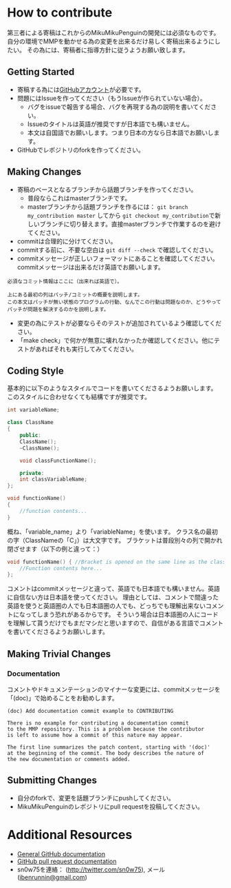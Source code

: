# How to contribute

第三者による寄稿はこれからのMikuMikuPenguinの開発には必須なものです。
自分の環境でMMPを動かせる為の変更を出来るだけ易しく寄稿出来るようにしたい。
その為には、寄稿者に指導方針に従うようお願い致します。

## Getting Started

* 寄稿する為には[GitHubアカウント](https://github.com/signup/free)が必要です。
* 問題にはIssueを作ってください（もうIssueが作られていない場合）。
  * バグをissueで報告する場合、バグを再現する為の説明を書いてください。
  * Issueのタイトルは英語が推奨ですが日本語でも構いません。
  * 本文は自国語でお願いします。つまり日本の方なら日本語でお願いします。
* GitHubでレポジトリのforkを作ってください。

## Making Changes

* 寄稿のベースとなるブランチから話題ブランチを作ってください。
  * 普段ならこれはmasterブランチです。
  * masterブランチから話題ブランチを作るには： `git branch
    my_contribution master` してから `git
    checkout my_contribution`で新しいブランチに切り替えます。直接masterブランチで作業するのを避けてください。
* commitは合理的に分けてください。
* commitする前に、不要な空白は `git diff --check` で確認してください。
* commitメッセージが正しいフォーマットにあることを確認してください。commitメッセージは出来るだけ英語でお願いします。

````
必須なコミット情報はここに（出来れば英語で）。

上にある最初の列はパッチ/コミットの概要を説明します。
この本文はパッチが無い状態のプログラムの行動、なんでこの行動は問題なのか、どうやってパッチが問題を解決するのかを説明します。
````

* 変更の為にテストが必要ならそのテストが追加されているよう確認してください。
* 「make check」で何かが無意に壊れなかったか確認してください。他にテストがあればそれも実行してみてください。

## Coding Style
基本的に以下のようなスタイルでコードを書いてくださるようお願いします。
このスタイルに合わせなくても結構ですが推奨です。
```cpp
int variableName;

class ClassName
{
	public:
	ClassName();
	~ClassName();

	void classFunctionName();

	private:
	int classVariableName;
};

void functionName()
{
	//function contents...
}
```

概ね、「variable_name」より「variableName」を使います。
クラス名の最初の字（ClassNameの「C」）は大文字です。
ブラケットは普段別々の列で開かれ閉ざせます（以下の例と違って：）
```cpp
void functionName() { //Bracket is opened on the same line as the class/function name. Typically unused style in MMP code
	//Function contents here...
};
```

コメントはcommitメッセージと違って、英語でも日本語でも構いません。英語に自信ない方は日本語を使ってください。
理由としては、コメントで間違った英語を使うと英語圏の人でも日本語圏の人でも、どっちでも理解出来ないコメントになってしまう恐れがあるからです。
そういう場合は日本語圏の人にコードを理解して貰うだけでもまだマシだと思いますので、自信がある言語でコメントを書いてくださるようお願いします。

## Making Trivial Changes

### Documentation

コメントやドキュメンテーションのマイナーな変更には、commitメッセージを
「(doc)」で始めることをお勧めします。

````
(doc) Add documentation commit example to CONTRIBUTING

There is no example for contributing a documentation commit
to the MMP repository. This is a problem because the contributor
is left to assume how a commit of this nature may appear.

The first line summarizes the patch content, starting with '(doc)'
at the beginning of the commit. The body describes the nature of
the new documentation or comments added.
````

## Submitting Changes

* 自分のforkで、変更を話題ブランチにpushしてください。
* MikuMikuPenguinのレポジトリにpull requestを投稿してください。

# Additional Resources

* [General GitHub documentation](http://help.github.com/)
* [GitHub pull request documentation](http://help.github.com/send-pull-requests/)
* sn0w75を連絡： (http://twitter.com/sn0w75), メール (ibenrunnin@gmail.com)

